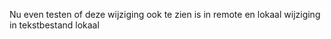 Nu even testen of deze wijziging ook te zien is in remote en lokaal
wijziging in tekstbestand lokaal